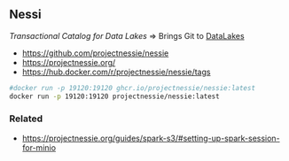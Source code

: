 ## Nessi

*Transactional Catalog for Data Lakes* => Brings Git to [DataLakes](https://projectnessie.org/features/#data-lake-101)

* <https://github.com/projectnessie/nessie>
* <https://projectnessie.org/>
* <https://hub.docker.com/r/projectnessie/nessie/tags>

```sh
#docker run -p 19120:19120 ghcr.io/projectnessie/nessie:latest
docker run -p 19120:19120 projectnessie/nessie:latest
```

### Related

* <https://projectnessie.org/guides/spark-s3/#setting-up-spark-session-for-minio>